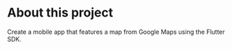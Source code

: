 # About this project

Create a mobile app that features a map from Google Maps using the Flutter SDK.